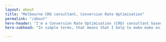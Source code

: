 ```yaml
---
layout: about
title: "Melbourne CRO consultant, Conversion Rate Optimisation"
permalink: "/about"
hero-header: "I'm a Conversion Rate Optimisation (CRO) consultant based in Melbourne"
hero-subhead: "In simple terms, that means that I help to make make existing websites, apps and digital services more usable, more delightful and more profitable."

---
```

